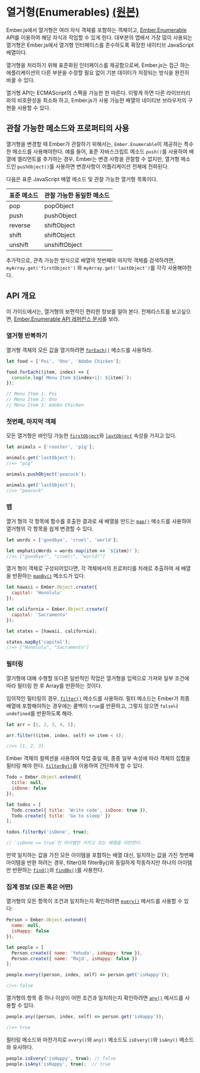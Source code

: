 # 열거형(Enumerables) [(원본)](https://guides.emberjs.com/v2.10.0/object-model/enumerables/)

Ember.js에서 열거형은 여러 자식 객체를 포함하는 객체이고, [Ember.Enumerable](http://emberjs.com/api/classes/Ember.Enumerable.html) API를 이용하여 해당 자식과 작업할 수 있게 한다. 대부분의 앱에서 가장 많이 사용되는 열거형은 Ember.js에서 열거형 인터페이스를 준수하도록 확장한 네이티브 JavaScript 배열이다.

열거형을 처리하기 위해 표준화된 인터페이스를 제공함으로써, Ember.js는 접근 하는 애플리케이션의 다른 부분을 수정할 필요 없이 기본 데이터가 저장되는 방식을 완전히 바꿀 수 있다.

열거형 API는 ECMAScript의 스펙을 가능한 한 따른다. 이렇게 하면 다른 라이브러리와의 비호환성을 최소화 하고, Ember.js가 사용 가능한 배열의 네이티브 브라우저의 구현을 사용할 수 있다.

## 관찰 가능한 메소드와 프로퍼티의 사용
열거형을 변경할 때 Ember가 관찰하기 위해서는, `Ember.Enumerable`이 제공하는 특수한 메소드를 사용해야한다. 예를 들어, 표준 자바스크립트 메소드 `push()`를 사용하여 배열에 엘리먼트를 추가하는 경우, Ember는 변경 사항을 관찰할 수 없지만, 열거형 메소드인 `pushObject()`를 사용하면 변경사항이 어플리케이션 전체에 전파된다.

다음은 표준 JavaScript 배열 메소드 및 관찰 가능한 열거형 목록이다.

| 표준 메소드    | 관찰 가능한 동일한 메소드 |
| ----------- | -------------------- |
| pop         | popObject            |
| push        | pushObject           |
| reverse     | shiftObject          |
| shift       | shiftObject          |
| unshift     | unshiftObject        |

추가적으로, 관측 가능한 방식으로 배열의 첫번째와 마지막 객체를 검색하려면, `myArray.get('firstObject')` 와 `myArray.get('lastObject')`를 각각 사용해야한다.

## API 개요
이 가이드에서는, 열거형의 보편적인 편리한 정보를 알아 본다. 전체리스트를 보고싶으면, [Ember.Enumerable API 레퍼런스 문서](http://emberjs.com/api/classes/Ember.Enumerable.html)를 보라.

### 열거형 반복하기
열거형 객체의 모든 값을 열거하려면 [`forEach()`](http://emberjs.com/api/classes/Ember.Enumerable.html#method_forEach) 메소드를 사용하라.

```javascript
let food = ['Poi', 'Ono', 'Adobo Chicken'];

food.forEach((item, index) => {
  console.log(`Menu Item ${index+1}: ${item}`);
});

// Menu Item 1: Poi
// Menu Item 2: Ono
// Menu Item 3: Adobo Chicken
```

### 첫번째, 마지막 객체
모든 열거형은 바인딩 가능한 [`firstObject`](http://emberjs.com/api/classes/Ember.Enumerable.html#property_firstObject)와 [`lastObject`](http://emberjs.com/api/classes/Ember.Enumerable.html#property_lastObject) 속성을 가지고 있다.

```javascript
let animals = ['rooster', 'pig'];

animals.get('lastObject');
//=> "pig"

animals.pushObject('peacock');

animals.get('lastObject');
//=> "peacock"
```

### 맵
열거 형의 각 항목에 함수를 호출한 결과로 새 배열을 만드는 [`map()`](http://emberjs.com/api/classes/Ember.Enumerable.html#method_map) 메소드를 사용하여 열거형의 각 항목을 쉽게 변경할 수 있다.

```javascript
let words = ['goodbye', 'cruel', 'world'];

let emphaticWords = words.map(item => `${item}!`);
//=> ["goodbye!", "cruel!", "world!"]
```

열거 형이 객체로 구성되어있다면, 각 객체에서의 프로퍼티를 차례로 추출하여 새 배열을 반환하는 [`mapBy()`]() 메소드가 있다.
```javascript
let hawaii = Ember.Object.create({
  capital: 'Honolulu'
});

let california = Ember.Object.create({
  capital: 'Sacramento'
});

let states = [hawaii, california];

states.mapBy('capital');
//=> ["Honolulu", "Sacramento"]
```

### 필터링
열거형에 대해 수행할 또다른 일반적인 작업은 열거형을 입력으로 가져와 일부 조건에 따라 필터링 한 후 Array를 반환하는 것이다.

임의적인 필터링의 경우, [`filter()`](http://emberjs.com/api/classes/Ember.Enumerable.html#method_filter) 메소드를 사용하라. 필터 메소드는 Ember가 최종 배열에 포함해야하는 경우에는 콜백이 `true`를 반환하고, 그렇지 않으면 `false`나 `undefined`를 반환하도록 해라.

```javascript
let arr = [1, 2, 3, 4, 5];

arr.filter((item, index, self) => item < 4);

//=> [1, 2, 3]
```

Ember 객체의 컬렉션을 사용하여 작업 중일 때, 종종 일부 속성에 따라 객체의 집합을 필터링 해야 한다. [`filterBy()`](http://emberjs.com/api/classes/Ember.Enumerable.html#method_filterBy)를 이용하여 간단하게 할 수 있다.

```javascript
Todo = Ember.Object.extend({
  title: null,
  isDone: false
});

let todos = [
  Todo.create({ title: 'Write code', isDone: true }),
  Todo.create({ title: 'Go to sleep' })
];

todos.filterBy('isDone', true);

// `isDone == true`인 아이템만 가지고 있는 배열을 리턴한다.
```

만약 일치하는 값을 가진 모든 아이템을 포함하는 배열 대신, 일치하는 값을 가진 첫번째 아이템을 반환 하려는 경우, filter()와 filterBy()와 동일하게 작동하지만 하나의 아이템만 반환하는 [`find()`](http://emberjs.com/api/classes/Ember.Enumerable.html#method_find)와 [`findBy()`](http://emberjs.com/api/classes/Ember.Enumerable.html#method_findBy)를 사용한다.

### 집계 정보 (모든 혹은 어떤)

열거형의 모든 항목이 조건과 일치하는지 확인하려면 [`every()`](http://emberjs.com/api/classes/Ember.Enumerable.html#method_every) 메서드를 사용할 수 있다:

```javascript
Person = Ember.Object.extend({
  name: null,
  isHappy: false
});

let people = [
  Person.create({ name: 'Yehuda', isHappy: true }),
  Person.create({ name: 'Majd', isHappy: false })
];

people.every((person, index, self) => person.get('isHappy'));

//=> false
```

열거형의 항목 중 하나 이상이 어떤 조건과 일치하는지 확인하려면 [`any()`](http://emberjs.com/api/classes/Ember.Enumerable.html#method_any) 메서드를 사용할 수 있다.

```javascript
people.any((person, index, self) => person.get('isHappy'));

//=> true
```

필터링 메소드와 마찬가지로 `every()`와 `any()` 메소드도 `isEvery()`와 `isAny()` 메소드와 유사하다.

```javascript
people.isEvery('isHappy', true); // false
people.isAny('isHappy', true);  // true
```
